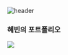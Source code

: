 ![header](https://capsule-render.vercel.app/api?type=waving&color=gradient&customColorList=14&height=300&section=header&text=YongHyeBeen&fontSize=90)
### 혜빈의 포트폴리오
![](https://img.shields.io/badge/Red%20Hat-EE0000?style=for-the-badge&logo=redhat&logoColor=white)
